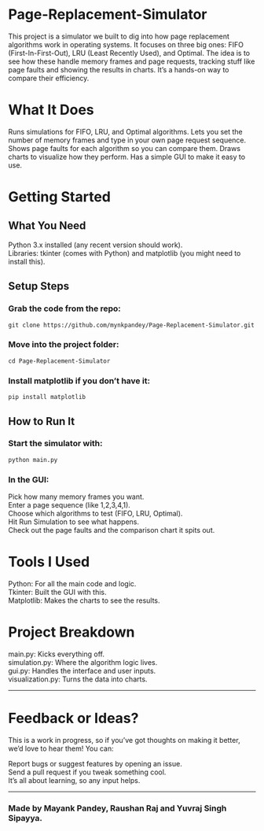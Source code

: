 # Page-Replacement-Simulator
This project is a simulator we built to dig into how page replacement algorithms work in operating systems. It focuses on three big ones: FIFO (First-In-First-Out), LRU (Least Recently Used), and Optimal. The idea is to see how these handle memory frames and page requests, tracking stuff like page faults and showing the results in charts. It’s a hands-on way to compare their efficiency.
# What It Does
Runs simulations for FIFO, LRU, and Optimal algorithms.
Lets you set the number of memory frames and type in your own page request sequence.
Shows page faults for each algorithm so you can compare them.
Draws charts to visualize how they perform.
Has a simple GUI to make it easy to use.
# Getting Started
## What You Need
Python 3.x installed (any recent version should work).  
Libraries: tkinter (comes with Python) and matplotlib (you might need to install this).
## Setup Steps
###  Grab the code from the repo:
```git clone https://github.com/mynkpandey/Page-Replacement-Simulator.git```
### Move into the project folder:
```cd Page-Replacement-Simulator```
### Install matplotlib if you don’t have it:
```pip install matplotlib```
## How to Run It
### Start the simulator with:
```python main.py```
### In the GUI:
Pick how many memory frames you want.  
Enter a page sequence (like 1,2,3,4,1).  
Choose which algorithms to test (FIFO, LRU, Optimal).  
Hit Run Simulation to see what happens.  
Check out the page faults and the comparison chart it spits out.
# Tools I Used
Python: For all the main code and logic.  
Tkinter: Built the GUI with this.  
Matplotlib: Makes the charts to see the results.  
# Project Breakdown
main.py: Kicks everything off.  
simulation.py: Where the algorithm logic lives.  
gui.py: Handles the interface and user inputs.  
visualization.py: Turns the data into charts.  

---

# Feedback or Ideas?
This is a work in progress, so if you’ve got thoughts on making it better, we’d love to hear them! You can:

Report bugs or suggest features by opening an issue.  
Send a pull request if you tweak something cool.  
It’s all about learning, so any input helps.  

---

### Made by Mayank Pandey, Raushan Raj and Yuvraj Singh Sipayya.
